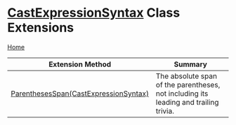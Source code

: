 # [CastExpressionSyntax](https://docs.microsoft.com/en-us/dotnet/api/microsoft.codeanalysis.csharp.syntax.castexpressionsyntax) Class Extensions

[Home](../../../../../README.md)

| Extension Method | Summary |
| ---------------- | ------- |
| [ParenthesesSpan(CastExpressionSyntax)](../../../../../Roslynator/CSharp/SyntaxExtensions/ParenthesesSpan/README.md#Roslynator_CSharp_SyntaxExtensions_ParenthesesSpan_Microsoft_CodeAnalysis_CSharp_Syntax_CastExpressionSyntax_) | The absolute span of the parentheses, not including its leading and trailing trivia\. |


